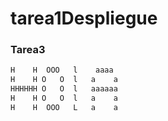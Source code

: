# tarea1Despliegue

### Tarea3
```txt
H    H  OOO   l    aaaa
H    H O   O  l   a    a
HHHHHH O   O  l   aaaaaa
H    H O   O  l   a    a
H    H  OOO   L   a    a
```

